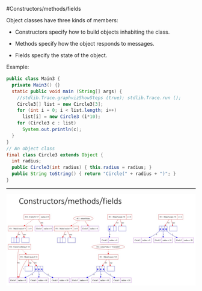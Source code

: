 #Constructors/methods/fields

Object classes have three kinds of members:

- Constructors specify how to build objects inhabiting the class.

- Methods specify how the object responds to messages.

- Fields specify the state of the object.

Example:

```java
public class Main3 {
  private Main3() {}
  static public void main (String[] args) {
    //stdlib.Trace.graphvizShowSteps (true); stdlib.Trace.run ();
    Circle3[] list = new Circle3[3];
    for (int i = 0; i < list.length; i++)
      list[i] = new Circle3 (i*10);
    for (Circle3 c : list)
      System.out.println(c);
  }
}
// An object class
final class Circle3 extends Object {
  int radius;
  public Circle3(int radius) { this.radius = radius; }
  public String toString() { return "Circle(" + radius + ")"; }
}
```

***

![alt tag](cmf1.jpg)